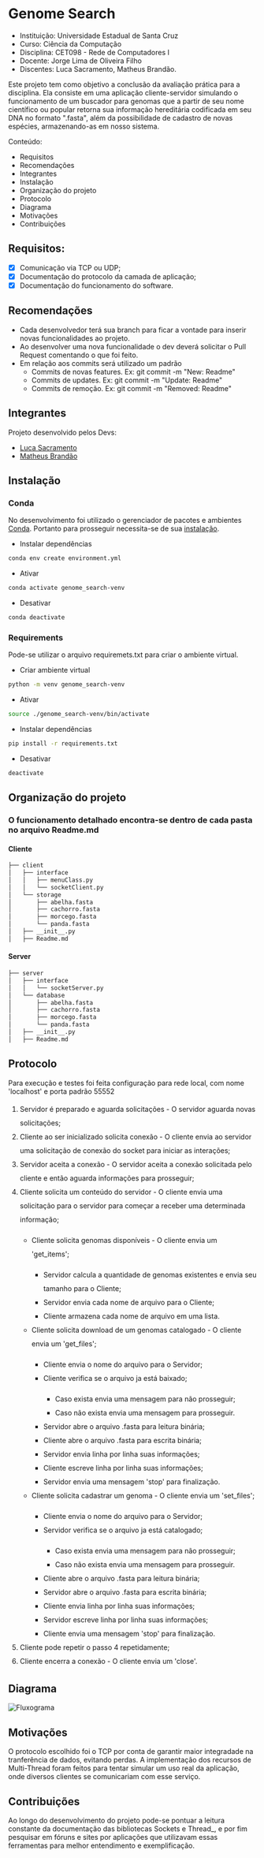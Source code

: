 # Genome Search
- Instituição: Universidade Estadual de Santa Cruz
- Curso: Ciência da Computação
- Disciplina: CET098 - Rede de Computadores I
- Docente: Jorge Lima de Oliveira Filho
- Discentes: Luca Sacramento, Matheus Brandão.

Este projeto tem como objetivo a conclusão da avaliação prática para a disciplina. Ela consiste em uma aplicação cliente-servidor simulando o funcionamento de um buscador para genomas que a partir de seu nome científico ou popular retorna sua informação hereditária codificada em seu DNA no formato ".fasta", além da possibilidade de cadastro de novas espécies, armazenando-as em nosso sistema.

Conteúdo:
- Requisitos
- Recomendações
- Integrantes
- Instalação
- Organização do projeto
- Protocolo
- Diagrama
- Motivações
- Contribuições

## Requisitos:
- [x] Comunicação via TCP ou UDP;
- [x] Documentação do protocolo da camada de aplicação;
- [x] Documentação do funcionamento do software.

## Recomendações
- Cada desenvolvedor terá sua branch para ficar a vontade para inserir novas funcionalidades ao projeto.
- Ao desenvolver uma nova funcionalidade o dev deverá solicitar o Pull Request comentando o que foi feito.
- Em relação aos commits será utilizado um padrão
    - Commits de novas features. Ex: git commit -m "New: Readme"
    - Commits de updates. Ex: git commit -m "Update: Readme"
    - Commits de remoção. Ex: git commit -m "Removed: Readme"

## Integrantes
Projeto desenvolvido pelos Devs:

- [Luca Sacramento](https://github.com/lucasao98)
- [Matheus Brandão](https://github.com/MatBrands)

## Instalação

### Conda
No desenvolvimento foi utilizado o gerenciador de pacotes e ambientes [Conda](https://conda.io/). Portanto para prosseguir necessita-se de sua [instalação](https://conda.io/projects/conda/en/latest/user-guide/install/index.html).

- Instalar dependências
```sh
conda env create environment.yml
```

- Ativar
```sh
conda activate genome_search-venv
```

- Desativar
```sh
conda deactivate
```

### Requirements
Pode-se utilizar o arquivo requiremets.txt para criar o ambiente virtual.

- Criar ambiente virtual
```sh
python -m venv genome_search-venv
```

- Ativar
```sh
source ./genome_search-venv/bin/activate
```

- Instalar dependências
```sh
pip install -r requirements.txt
```

- Desativar
```sh
deactivate
```

## Organização do projeto

### O funcionamento detalhado encontra-se dentro de cada pasta no arquivo Readme.md

#### Cliente

```sh
├── client
│   ├── interface
│   │   ├── menuClass.py
│   │   └── socketClient.py
│   └── storage
│       ├── abelha.fasta
│       ├── cachorro.fasta
│       ├── morcego.fasta
│       └── panda.fasta
│   ├── __init__.py
│   ├── Readme.md
```

#### Server

```sh
├── server
│   ├── interface
│   │   └── socketServer.py
│   └── database
│       ├── abelha.fasta
│       ├── cachorro.fasta
│       ├── morcego.fasta
│       └── panda.fasta
│   ├── __init__.py
│   ├── Readme.md
```


## Protocolo
Para execução e testes foi feita configuração para rede local, com nome 'localhost' e porta padrão 55552
<div style="line-height: 2;">
    <ol>
        <li>Servidor é preparado e aguarda solicitações - O servidor aguarda novas solicitações;</li>
        <li>Cliente ao ser inicializado solicita conexão - O cliente envia ao servidor uma solicitação de conexão do socket para iniciar as interações;</li>
        <li>Servidor aceita a conexão - O servidor aceita a conexão solicitada pelo cliente e então aguarda informações para prosseguir;</li>
        <li>Cliente solicita um conteúdo do servidor - O cliente envia uma solicitação para o servidor para começar a receber uma determinada informação;</li>
        <ul>
            <li>Cliente solicita genomas disponíveis - O cliente envia um 'get_items';</li>
            <ul>
                <li>Servidor calcula a quantidade de genomas existentes e envia seu tamanho para o Cliente;</li>
                <li>Servidor envia cada nome de arquivo para o Cliente;</li>
                <li>Cliente armazena cada nome de arquivo em uma lista.</li>
            </ul>
            <li>Cliente solicita download de um genomas catalogado - O cliente envia um 'get_files';</li>
            <ul>
                <li>Cliente envia o nome do arquivo para o Servidor;</li>
                <li>Cliente verifica se o arquivo ja está baixado;</li>
                <ul>
                    <li>Caso exista envia uma mensagem para não prosseguir;</li>
                    <li>Caso não exista envia uma mensagem para prosseguir.</li>
                </ul>
                <li>Servidor abre o arquivo .fasta para leitura binária;</li>
                <li>Cliente abre o arquivo .fasta para escrita binária;</li>
                <li>Servidor envia linha por linha suas informações;</li>
                <li>Cliente escreve linha por linha suas informações;</li>
                <li>Servidor envia uma mensagem 'stop' para finalização.</li>
            </ul>
            <li>Cliente solicita cadastrar um genoma - O cliente envia um 'set_files';</li>
            <ul>
                <li>Cliente envia o nome do arquivo para o Servidor;</li>
                <li>Servidor verifica se o arquivo ja está catalogado;</li>
                <ul>
                    <li>Caso exista envia uma mensagem para não prosseguir;</li>
                    <li>Caso não exista envia uma mensagem para prosseguir.</li>
                </ul>
                <li>Cliente abre o arquivo .fasta para leitura binária;</li>
                <li>Servidor abre o arquivo .fasta para escrita binária;</li>
                <li>Cliente envia linha por linha suas informações;</li>
                <li>Servidor escreve linha por linha suas informações;</li>
                <li>Cliente envia uma mensagem 'stop' para finalização.</li>
            </ul>
        </ul>
        <li>Cliente pode repetir o passo 4 repetidamente;</li>
        <li>Cliente encerra a conexão - O cliente envia um 'close'.</li>
    </ol>
</div>

## Diagrama
![Fluxograma](https://github.com/MatBrands/Genome_search/blob/master/utils/Fluxograma_redes_I.jpg?raw=true)

## Motivações
O protocolo escolhido foi o TCP por conta de garantir maior integradade na tranferência de dados, evitando perdas. A implementação dos recursos de Multi-Thread foram feitos para tentar simular um uso real da aplicação, onde diversos clientes se comunicariam com esse serviço.

## Contribuições
Ao longo do desenvolvimento do projeto pode-se pontuar a leitura constante da documentação das bibliotecas Sockets e Thread_, e por fim pesquisar em fóruns e sites por aplicações que utilizavam essas ferramentas para melhor entendimento e exemplificação.